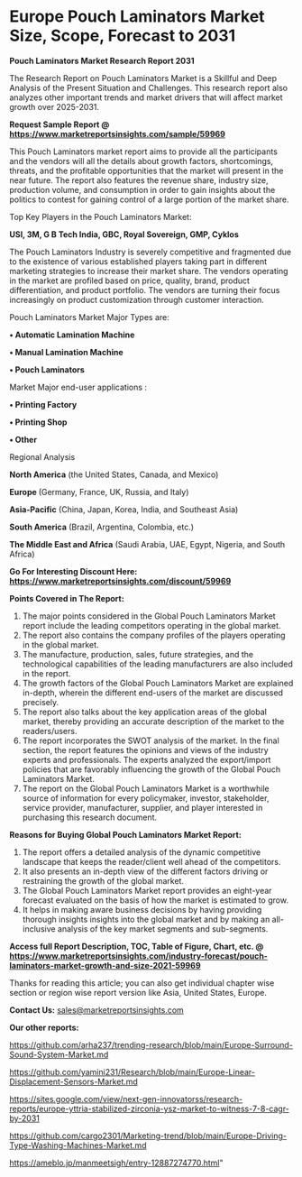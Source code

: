  # Europe Pouch Laminators Market Size, Scope, Forecast to 2031

<strong>Pouch Laminators Market Research Report 2031</strong>

The Research Report on Pouch Laminators Market is a Skillful and Deep Analysis of the Present Situation and Challenges. This research report also analyzes other important trends and market drivers that will affect market growth over 2025-2031.

<strong>Request Sample Report @ <a href=https://www.marketreportsinsights.com/sample/59969>https://www.marketreportsinsights.com/sample/59969</a></strong>

This Pouch Laminators market report aims to provide all the participants and the vendors will all the details about growth factors, shortcomings, threats, and the profitable opportunities that the market will present in the near future. The report also features the revenue share, industry size, production volume, and consumption in order to gain insights about the politics to contest for gaining control of a large portion of the market share.

Top Key Players in the Pouch Laminators Market:

<strong>USI, 3M, G B Tech India, GBC, Royal Sovereign, GMP, Cyklos</strong>

The Pouch Laminators Industry is severely competitive and fragmented due to the existence of various established players taking part in different marketing strategies to increase their market share. The vendors operating in the market are profiled based on price, quality, brand, product differentiation, and product portfolio. The vendors are turning their focus increasingly on product customization through customer interaction.

Pouch Laminators Market Major Types are:

<strong>• Automatic Lamination Machine

• Manual Lamination Machine

• Pouch Laminators</strong>

Market Major end-user applications :

<strong>• Printing Factory

• Printing Shop

• Other</strong>

Regional Analysis

</u><strong><b>North America</b></strong> (the United States, Canada, and Mexico)

<strong><b>Europe </b></strong>(Germany, France, UK, Russia, and Italy)

<strong><b>Asia-Pacific</b></strong> (China, Japan, Korea, India, and Southeast Asia)

<strong><b>South America</b></strong> (Brazil, Argentina, Colombia, etc.)

<strong><b>The Middle East and Africa</b></strong> (Saudi Arabia, UAE, Egypt, Nigeria, and South Africa)

<strong>Go For Interesting Discount Here: <a href=https://www.marketreportsinsights.com/discount/59969>https://www.marketreportsinsights.com/discount/59969</a></strong>

<strong>Points Covered in The Report:</strong>
<ol>
  <li>The major points considered in the Global Pouch Laminators Market report include the leading competitors operating in the global market.</li>
  <li>The report also contains the company profiles of the players operating in the global market.</li>
  <li>The manufacture, production, sales, future strategies, and the technological capabilities of the leading manufacturers are also included in the report.</li>
  <li>The growth factors of the Global Pouch Laminators Market are explained in-depth, wherein the different end-users of the market are discussed precisely.</li>
  <li>The report also talks about the key application areas of the global market, thereby providing an accurate description of the market to the readers/users.</li>
  <li>The report incorporates the SWOT analysis of the market. In the final section, the report features the opinions and views of the industry experts and professionals. The experts analyzed the export/import policies that are favorably influencing the growth of the Global Pouch Laminators Market.</li>
  <li>The report on the Global Pouch Laminators Market is a worthwhile source of information for every policymaker, investor, stakeholder, service provider, manufacturer, supplier, and player interested in purchasing this research document.</li>
</ol>
<strong>Reasons for Buying Global Pouch Laminators Market Report:</strong>

<ol>
  <li>The report offers a detailed analysis of the dynamic competitive landscape that keeps the reader/client well ahead of the competitors.</li>
  <li>It also presents an in-depth view of the different factors driving or restraining the growth of the global market.</li>
  <li>The Global Pouch Laminators Market report provides an eight-year forecast evaluated on the basis of how the market is estimated to grow.</li>
  <li>It helps in making aware business decisions by having providing thorough insights insights into the global market and by making an all-inclusive analysis of the key market segments and sub-segments.</li>
</ol>
<strong>Access full Report Description, TOC, Table of Figure, Chart, etc. @ <a href=https://www.marketreportsinsights.com/industry-forecast/pouch-laminators-market-growth-and-size-2021-59969>https://www.marketreportsinsights.com/industry-forecast/pouch-laminators-market-growth-and-size-2021-59969</a></strong>


Thanks for reading this article; you can also get individual chapter wise section or region wise report version like Asia, United States, Europe.

<strong>Contact Us:</strong>
sales@marketreportsinsights.com

<strong>Our other reports:</strong>

<a href=https://github.com/arha237/trending-research/blob/main/Europe-Surround-Sound-System-Market.md>https://github.com/arha237/trending-research/blob/main/Europe-Surround-Sound-System-Market.md</a>

<a href=https://github.com/yamini231/Research/blob/main/Europe-Linear-Displacement-Sensors-Market.md>https://github.com/yamini231/Research/blob/main/Europe-Linear-Displacement-Sensors-Market.md</a>

<a href=https://sites.google.com/view/next-gen-innovatorss/research-reports/europe-yttria-stabilized-zirconia-ysz-market-to-witness-7-8-cagr-by-2031>https://sites.google.com/view/next-gen-innovatorss/research-reports/europe-yttria-stabilized-zirconia-ysz-market-to-witness-7-8-cagr-by-2031</a>

<a href=https://github.com/cargo2301/Marketing-trend/blob/main/Europe-Driving-Type-Washing-Machines-Market.md>https://github.com/cargo2301/Marketing-trend/blob/main/Europe-Driving-Type-Washing-Machines-Market.md</a>

<a href=https://ameblo.jp/manmeetsigh/entry-12887274770.html>https://ameblo.jp/manmeetsigh/entry-12887274770.html</a>"
